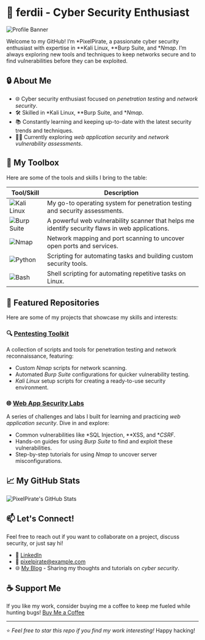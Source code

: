 # 👾 ferdii - Cyber Security Enthusiast

![Profile Banner](https://user-images.githubusercontent.com/your-banner.png)

Welcome to my GitHub! I’m *PixelPirate, a passionate cyber security enthusiast with expertise in **Kali Linux, **Burp Suite, and **Nmap*. I’m always exploring new tools and techniques to keep networks secure and to find vulnerabilities before they can be exploited.

## 🔒 About Me
- 🌐 Cyber security enthusiast focused on *penetration testing* and *network security*.
- 🛠 Skilled in *Kali Linux, **Burp Suite, and **Nmap*.
- 📚 Constantly learning and keeping up-to-date with the latest security trends and techniques.
- 👨‍💻 Currently exploring *web application security* and *network vulnerability assessments*.

## 🧰 My Toolbox
Here are some of the tools and skills I bring to the table:

| Tool/Skill       | Description                                                            |
|------------------|------------------------------------------------------------------------|
| ![Kali Linux](https://img.shields.io/badge/Kali_Linux-%23000000.svg?logo=kalilinux&logoColor=white) | My go-to operating system for penetration testing and security assessments. |
| ![Burp Suite](https://img.shields.io/badge/Burp_Suite-%23FF6D00.svg?logo=burp&logoColor=white) | A powerful web vulnerability scanner that helps me identify security flaws in web applications. |
| ![Nmap](https://img.shields.io/badge/Nmap-%230075A8.svg?logo=nmap&logoColor=white)         | Network mapping and port scanning to uncover open ports and services.        |
| ![Python](https://img.shields.io/badge/Python-%23FFD43B.svg?logo=python&logoColor=blue)   | Scripting for automating tasks and building custom security tools.           |
| ![Bash](https://img.shields.io/badge/Bash-%234EAA25.svg?logo=gnu-bash&logoColor=white)    | Shell scripting for automating repetitive tasks on Linux.                    |

## 📂 Featured Repositories
Here are some of my projects that showcase my skills and interests:

### 🔍 [Pentesting Toolkit](https://github.com/PixelPirate/pentesting-toolkit)
A collection of scripts and tools for penetration testing and network reconnaissance, featuring:
- Custom *Nmap* scripts for network scanning.
- Automated *Burp Suite* configurations for quicker vulnerability testing.
- *Kali Linux* setup scripts for creating a ready-to-use security environment.

### 🌐 [Web App Security Labs](https://github.com/PixelPirate/web-app-security-labs)
A series of challenges and labs I built for learning and practicing *web application security*. Dive in and explore:
- Common vulnerabilities like *SQL Injection, **XSS, and **CSRF*.
- Hands-on guides for using *Burp Suite* to find and exploit these vulnerabilities.
- Step-by-step tutorials for using *Nmap* to uncover server misconfigurations.

## 📈 My GitHub Stats
![PixelPirate's GitHub Stats](https://github-readme-stats.vercel.app/api?username=PixelPirate&show_icons=true&theme=radical)

## 📫 Let's Connect!
Feel free to reach out if you want to collaborate on a project, discuss security, or just say hi!
- 💼 [LinkedIn](https://linkedin.com/in/pixelpirate)
- 📧 pixelpirate@example.com
- 🌐 [My Blog](https://pixelpirate-blog.com) - Sharing my thoughts and tutorials on *cyber security*.

## ☕ Support Me
If you like my work, consider buying me a coffee to keep me fueled while hunting bugs! [Buy Me a Coffee](https://www.buymeacoffee.com/pixelpirate)

---

⭐ *Feel free to star this repo if you find my work interesting!* Happy hacking!